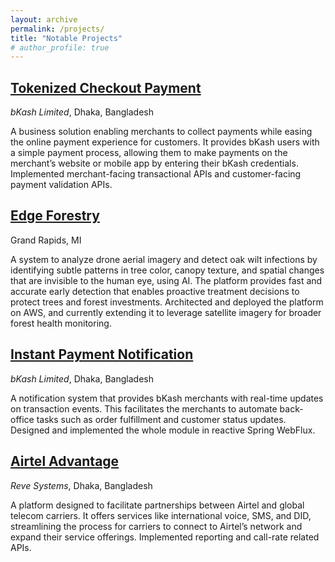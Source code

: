 ```yaml
---
layout: archive
permalink: /projects/
title: "Notable Projects"
# author_profile: true
---
```


## <a href="https://merchantdemo.sandbox.bka.sh/" target="_blank" rel="noopener noreferrer">Tokenized Checkout Payment</a>
*bKash Limited*, Dhaka, Bangladesh

A business solution enabling merchants to collect payments while easing the online payment experience for customers. It provides bKash users with a simple payment process, allowing them to make payments on the merchant’s website or mobile app by entering their bKash credentials. Implemented merchant-facing transactional APIs and customer-facing payment validation APIs.


## <a href="https://edgeforestry.com/" target="_blank" rel="noopener noreferrer">Edge Forestry</a>
Grand Rapids, MI

A system to analyze drone aerial imagery and detect oak wilt infections by identifying subtle patterns in tree color, canopy texture, and spatial changes that are invisible to the human eye, using AI. The platform provides fast and accurate early detection that enables proactive treatment decisions to protect trees and forest investments.  Architected and deployed the platform on AWS, and currently extending it to leverage satellite imagery for broader forest health monitoring.


## <a href="https://developer.bka.sh/docs/webhooks" target="_blank" rel="noopener noreferrer">Instant Payment Notification</a> 
*bKash Limited*, Dhaka, Bangladesh

A notification system that provides bKash merchants with real-time updates on transaction events. This facilitates the merchants to automate back-office tasks such as order fulfillment and customer status updates. Designed and implemented the whole module in reactive Spring WebFlux.


## <a href="https://airtel-advantage.airtel.in/" target="_blank" rel="noopener noreferrer">Airtel Advantage</a>
*Reve Systems*, Dhaka, Bangladesh

A platform designed to facilitate partnerships between Airtel and global telecom carriers. It offers services
like international voice, SMS, and DID, streamlining the process for carriers to connect to Airtel’s network
and expand their service offerings. Implemented reporting and call-rate related APIs.

